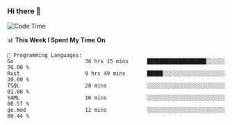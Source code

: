 ### Hi there 👋

<!--
**CrazyCollin/crazycollin** is a ✨ _special_ ✨ repository because its `README.md` (this file) appears on your GitHub profile.

Here are some ideas to get you started:

- 🔭 I’m currently working on ...
- 🌱 I’m currently learning ...
- 👯 I’m looking to collaborate on ...
- 🤔 I’m looking for help with ...
- 💬 Ask me about ...
- 📫 How to reach me: ...
- 😄 Pronouns: ...
- ⚡ Fun fact: ...
-->

<!--START_SECTION:waka-->
![Code Time](http://img.shields.io/badge/Code%20Time-1%2C027%20hrs%2030%20mins-blue)

📊 **This Week I Spent My Time On** 

```text
💬 Programming Languages: 
Go                       36 hrs 15 mins      ███████████████████░░░░░░   76.00 % 
Rust                     9 hrs 49 mins       █████░░░░░░░░░░░░░░░░░░░░   20.60 % 
TSQL                     28 mins             ░░░░░░░░░░░░░░░░░░░░░░░░░   01.00 % 
YAML                     16 mins             ░░░░░░░░░░░░░░░░░░░░░░░░░   00.57 % 
go.mod                   12 mins             ░░░░░░░░░░░░░░░░░░░░░░░░░   00.44 % 
```


<!--END_SECTION:waka-->
